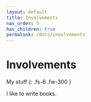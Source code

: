 ```yaml
---
layout: default
title: Involvements
nav_order: 5
has_children: true
permalink: /docs/involvements
---
```


# Involvements

My stuff
{: .fs-6 .fw-300 }

I like to write books.
